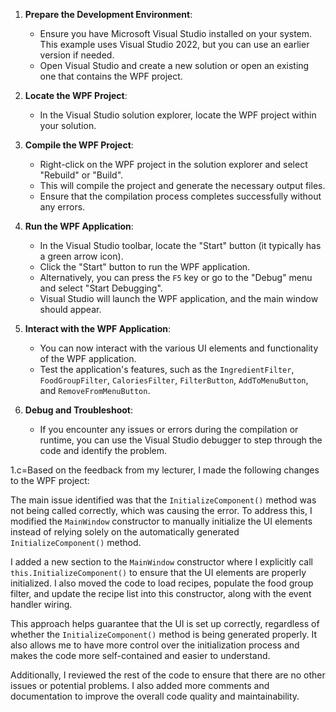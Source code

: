 
1. **Prepare the Development Environment**:
   - Ensure you have Microsoft Visual Studio installed on your system. This example uses Visual Studio 2022, but you can use an earlier version if needed.
   - Open Visual Studio and create a new solution or open an existing one that contains the WPF project.

2. **Locate the WPF Project**:
   - In the Visual Studio solution explorer, locate the WPF project within your solution.

3. **Compile the WPF Project**:
   - Right-click on the WPF project in the solution explorer and select "Rebuild" or "Build".
   - This will compile the project and generate the necessary output files.
   - Ensure that the compilation process completes successfully without any errors.

4. **Run the WPF Application**:
   - In the Visual Studio toolbar, locate the "Start" button (it typically has a green arrow icon).
   - Click the "Start" button to run the WPF application.
   - Alternatively, you can press the `F5` key or go to the "Debug" menu and select "Start Debugging".
   - Visual Studio will launch the WPF application, and the main window should appear.

5. **Interact with the WPF Application**:
   - You can now interact with the various UI elements and functionality of the WPF application.
   - Test the application's features, such as the `IngredientFilter`, `FoodGroupFilter`, `CaloriesFilter`, `FilterButton`, `AddToMenuButton`, and `RemoveFromMenuButton`.

6. **Debug and Troubleshoot**:
   - If you encounter any issues or errors during the compilation or runtime, you can use the Visual Studio debugger to step through the code and identify the problem.

  1.c=Based on the feedback from my lecturer, I made the following changes to the WPF project:

The main issue identified was that the `InitializeComponent()` method was not being called correctly, which was causing the error. To address this, I modified the `MainWindow` constructor to manually initialize the UI elements instead of relying solely on the automatically generated `InitializeComponent()` method.

I added a new section to the `MainWindow` constructor where I explicitly call `this.InitializeComponent()` to ensure that the UI elements are properly initialized. I also moved the code to load recipes, populate the food group filter, and update the recipe list into this constructor, along with the event handler wiring.

This approach helps guarantee that the UI is set up correctly, regardless of whether the `InitializeComponent()` method is being generated properly. It also allows me to have more control over the initialization process and makes the code more self-contained and easier to understand.

Additionally, I reviewed the rest of the code to ensure that there are no other issues or potential problems. I also added more comments and documentation to improve the overall code quality and maintainability.
